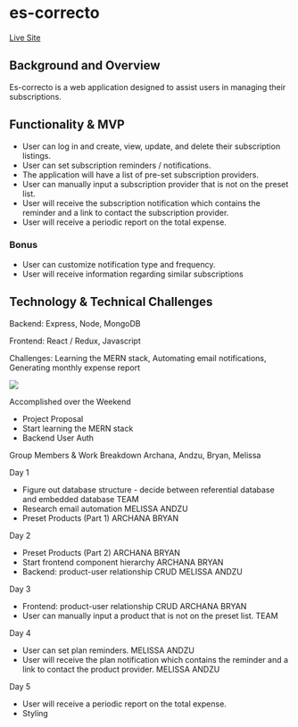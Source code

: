 # es-correcto

[Live Site](https://homelissa.github.io/es-correcto/#/)

## Background and Overview
Es-correcto is a web application designed to assist users in managing their subscriptions.

## Functionality & MVP
* User can log in and create, view, update, and delete their subscription listings.
* User can set subscription reminders / notifications.
*  The application will have a list of pre-set subscription providers.
* User can manually input a subscription provider that is not on the preset list.
* User will receive the subscription notification which contains the reminder and a link to contact the subscription provider.
* User will receive a periodic report on the total expense.


### Bonus
* User can customize notification type and frequency.
* User will receive information regarding similar subscriptions


## Technology & Technical Challenges
Backend: Express, Node, MongoDB

Frontend: React / Redux, Javascript

Challenges: Learning the MERN stack, Automating email notifications, Generating monthly expense report


![](https://res.cloudinary.com/archhere/image/upload/v1529879332/es-corr.jpg)

Accomplished over the Weekend
* Project Proposal
* Start learning the MERN stack
* Backend User Auth

Group Members & Work Breakdown
Archana, Andzu, Bryan, Melissa

Day 1
* Figure out database structure - decide between referential database and embedded database TEAM
* Research email automation MELISSA ANDZU
* Preset Products (Part 1) ARCHANA BRYAN

Day 2
* Preset Products (Part 2) ARCHANA BRYAN
* Start frontend component hierarchy ARCHANA BRYAN
* Backend: product-user relationship CRUD MELISSA ANDZU

Day 3
* Frontend: product-user relationship CRUD ARCHANA BRYAN
* User can manually input a product that is not on the preset list. TEAM

Day 4
* User can set plan reminders. MELISSA ANDZU
* User will receive the plan notification which contains the reminder and a link to contact the product provider. MELISSA ANDZU

Day 5
* User will receive a periodic report on the total expense.
* Styling
